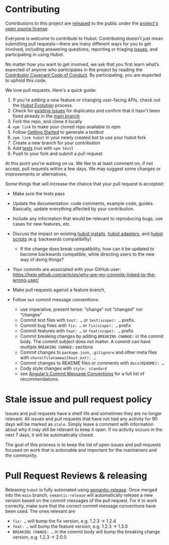 # Contributing

Contributions to this project are [released](https://help.github.com/articles/github-terms-of-service/#6-contributions-under-repository-license) to the public under the [project's open source license](LICENSE.md).

Everyone is welcome to contribute to Hubot. Contributing doesn’t just mean submitting pull requests—there are many different ways for you to get involved, including answering questions, reporting or triaging [issues](https://github.com/github/hubot/issues), and participating in using Hubot.

No matter how you want to get involved, we ask that you first learn what’s expected of anyone who participates in the project by reading the [Contributor Covenant Code of Conduct](http://contributor-covenant.org). By participating, you are expected to uphold this code.

We love pull requests. Here's a quick guide:

1. If you're adding a new feature or changing user-facing APIs, check out the [Hubot Evolution](https://github.com/hubotio/evolution) process.
1. Check for [existing issues](https://github.com/github/hubot/issues) for duplicates and confirm that it hasn't been fixed already in the [main branch](https://github.com/github/hubot/commits/main)
1. Fork the repo, and clone it locally
1. `npm link` to make your cloned repo available to npm
1. Follow [Getting Started](docs/index.md) to generate a testbot
1. `npm link hubot` in your newly created bot to use your hubot fork
1. Create a new branch for your contribution
1. Add [tests](test/) (run with `npm test`)
1. Push to your fork and submit a pull request

At this point you're waiting on us. We like to at least comment on, if not
accept, pull requests within a few days. We may suggest some changes or improvements or alternatives.

Some things that will increase the chance that your pull request is accepted:

* Make sure the tests pass
* Update the documentation: code comments, example code, guides. Basically,
  update everything affected by your contribution.
* Include any information that would be relevant to reproducing bugs, use cases for new features, etc.

* Discuss the impact on existing [hubot installs](docs/index.md), [hubot adapters](docs/adapters.md), and [hubot scripts](docs/scripting.md) (e.g. backwards compatibility)
  * If the change does break compatibility, how can it be updated to become backwards compatible, while directing users to the new way of doing things?
* Your commits are associated with your GitHub user: https://help.github.com/articles/why-are-my-commits-linked-to-the-wrong-user/
* Make pull requests against a feature branch,
* Follow our commit message conventions:
  * use imperative, present tense: “change” not “changed” nor “changes”
  * Commit test files with `test: …` or `test(scope): …` prefix.
  * Commit bug fixes with `fix: …` or `fix(scope): …` prefix
  * Commit features with `feat: …` or `feat(scope): …` prefix
  * Commit breaking changes by adding `BREAKING CHANGE:` in the commit body.
    The commit subject does not matter. A commit can have multiple `BREAKING CHANGE:`
    sections
  * Commit changes to `package.json`, `.gitignore` and other meta files with
  `chore(filenamewithout.ext): …`
  * Commit changes to README files or comments with `docs(README): …`
  * Cody style changes with `style: standard`
  * see [Angular’s Commit Message Conventions](https://gist.github.com/stephenparish/9941e89d80e2bc58a153)
    for a full list of recommendations.

# Stale issue and pull request policy

Issues and pull requests have a shelf life and sometimes they are no longer relevant. All issues and pull requests that have not had any activity for 90 days will be marked as `stale`. Simply leave a comment with information about why it may still be relevant to keep it open. If no activity occurs in the next 7 days, it will be automatically closed.

The goal of this process is to keep the list of open issues and pull requests focused on work that is actionable and important for the maintainers and the community.

# Pull Request Reviews & releasing

Releasing `hubot` is fully automated using [semantic-release](https://github.com/semantic-release/semantic-release). Once merged into the `main` branch, `semantic-release` will automatically release a new version based on the commit messages of the pull request. For it to work correctly, make sure that the correct commit message conventions have been used. The ones relevant are

* `fix: …` will bump the fix version, e.g. 1.2.3 → 1.2.4
* `feat: …` will bump the feature version, e.g. 1.2.3 → 1.3.0
* `BREAKING CHANGE: …` in the commit body will bump the breaking change version, e.g. 1.2.3 → 2.0.0